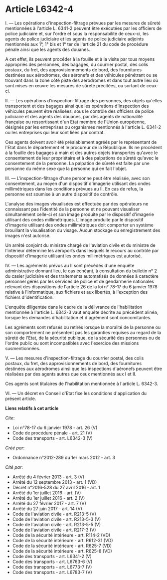 # Article L6342-4

I. ― Les opérations d'inspection-filtrage prévues par les mesures de sûreté mentionnées à l'article L. 6341-2 peuvent être
exécutées par les officiers de police judiciaire et, sur l'ordre et sous la responsabilité de ceux-ci, les agents de police
judiciaire et les agents de police judiciaire adjoints mentionnés aux 1°, 1° bis et 1° ter de l'article 21 du code de
procédure pénale ainsi que les agents des douanes. 

A cet effet, ils peuvent procéder à la fouille et à la visite par tous moyens appropriés des personnes, des bagages, du
courrier postal, des colis postaux, du fret, des approvisionnements de bord, des fournitures destinées aux aérodromes, des
aéronefs et des véhicules pénétrant ou se trouvant dans la zone côté piste des aérodromes et dans tout autre lieu où sont
mises en œuvre les mesures de sûreté précitées, ou sortant de ceux-ci. 

II. ― Les opérations d'inspection-filtrage des personnes, des objets qu'elles transportent et des bagages ainsi que les
opérations d'inspection des véhicules peuvent être réalisées, sous le contrôle des officiers de police judiciaire et des
agents des douanes, par des agents de nationalité française ou ressortissant d'un Etat membre de l'Union européenne, désignés
par les entreprises ou organismes mentionnés à l'article L. 6341-2 ou les entreprises qui leur sont liées par contrat. 

Ces agents doivent avoir été préalablement agréés par le représentant de l'Etat dans le département et le procureur de la
République. Ils ne procèdent à la fouille des bagages à main et des autres objets transportés qu'avec le consentement de leur
propriétaire et à des palpations de sûreté qu'avec le consentement de la personne. La palpation de sûreté est faite par une
personne du même sexe que la personne qui en fait l'objet. 

III. ― L'inspection-filtrage d'une personne peut être réalisée, avec son consentement, au moyen d'un dispositif d'imagerie
utilisant des ondes millimétriques dans les conditions prévues au II. En cas de refus, la personne est soumise à un autre
dispositif de contrôle. 

L'analyse des images visualisées est effectuée par des opérateurs ne connaissant pas l'identité de la personne et ne pouvant
visualiser simultanément celle-ci et son image produite par le dispositif d'imagerie utilisant des ondes millimétriques.
L'image produite par le dispositif d'imagerie utilisant des ondes millimétriques doit comporter un système brouillant la
visualisation du visage. Aucun stockage ou enregistrement des images n'est autorisé. 

Un arrêté conjoint du ministre chargé de l'aviation civile et du ministre de l'intérieur détermine les aéroports dans
lesquels le recours au contrôle par dispositif d'imagerie utilisant les ondes millimétriques est autorisé. 

IV. ― Les agréments prévus au II sont précédés d'une enquête administrative donnant lieu, le cas échéant, à consultation du
bulletin n° 2 du casier judiciaire et des traitements automatisés de données à caractère personnel gérés par les services de
police et de gendarmerie nationales relevant des dispositions de l'article 26 de la loi n° 78-17 du 6 janvier 1978 relative à
l'informatique, aux fichiers et aux libertés, à l'exception des fichiers d'identification. 

L'enquête diligentée dans le cadre de la délivrance de l'habilitation mentionnée à l'article L. 6342-3 vaut enquête décrite
au précédent alinéa, lorsque les demandes d'habilitation et d'agrément sont concomitantes. 

Les agréments sont refusés ou retirés lorsque la moralité de la personne ou son comportement ne présentent pas les garanties
requises au regard de la sûreté de l'Etat, de la sécurité publique, de la sécurité des personnes ou de l'ordre public ou sont
incompatibles avec l'exercice des missions susmentionnées. 

V. ― Les mesures d'inspection-filtrage du courrier postal, des colis postaux, du fret, des approvisionnements de bord, des
fournitures destinées aux aérodromes ainsi que les inspections d'aéronefs peuvent être réalisées par des agents autres que
ceux mentionnés aux I et II. 

Ces agents sont titulaires de l'habilitation mentionnée à l'article L. 6342-3. 

VI. ― Un décret en Conseil d'Etat fixe les conditions d'application du présent article.

**Liens relatifs à cet article**

_Cite_:

  - Loi n°78-17 du 6 janvier 1978 - art. 26 (V)
  - Code de procédure pénale - art. 21 (V)
  - Code des transports - art. L6342-3 (V)

_Créé par_:

  - Ordonnance n°2012-289 du 1er mars 2012 - art. 3

_Cité par_:

  - Arrêté du 4 février 2013 - art. 3 (V)
  - Arrêté du 12 septembre 2013 - art. 1 (VD)
  - Décret n°2016-528 du 27 avril 2016 - art. 1
  - Arrêté du 1er juillet 2016 - art. (V)
  - Arrêté du 1er juillet 2016 - art. 2 (V)
  - Arrêté du 27 février 2017 - art. 7 (V)
  - Arrêté du 27 juin 2017 - art. 14 (V)
  - Code de l'aviation civile - art. R213-5 (V)
  - Code de l'aviation civile - art. R213-5-3 (V)
  - Code de l'aviation civile - art. R213-5-5 (V)
  - Code de l'aviation civile - art. R217-3 (V)
  - Code de la sécurité intérieure - art. R114-2 (VD)
  - Code de la sécurité intérieure - art. R612-31 (VD)
  - Code de la sécurité intérieure - art. R625-7 (VD)
  - Code de la sécurité intérieure - art. R625-8 (VD)
  - Code des transports - art. L6341-2 (V)
  - Code des transports - art. L6763-6 (V)
  - Code des transports - art. L6773-7 (V)
  - Code des transports - art. L6783-7 (V)
